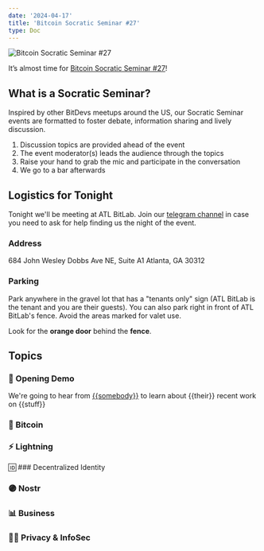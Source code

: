 ```yaml
---
date: '2024-04-17'
title: 'Bitcoin Socratic Seminar #27'
type: Doc
---
```


![Bitcoin Socratic Seminar #27](/bitcoin-socratic-seminar-27.jpg)

It’s almost time for <a href="https://www.meetup.com/atlantabitdevs/events/298228417/">Bitcoin Socratic Seminar #27</a>!

## What is a Socratic Seminar?

Inspired by other BitDevs meetups around the US, our Socratic Seminar events are formatted to foster debate, information sharing and lively discussion.

1. Discussion topics are provided ahead of the event
2. The event moderator(s) leads the audience through the topics
3. Raise your hand to grab the mic and participate in the conversation
4. We go to a bar afterwards

## Logistics for Tonight

Tonight we'll be meeting at ATL BitLab. Join our <a href="https://atlantabitdevs.org/telegram/" target="_blank">telegram channel</a> in case you need to ask for help finding us the night of the event.

### Address

684 John Wesley Dobbs Ave NE,
Suite A1
Atlanta, GA 30312

### Parking

Park anywhere in the gravel lot that has a "tenants only" sign (ATL BitLab is the tenant and you are their guests). You can also park right in front of ATL BitLab's fence. Avoid the areas marked for valet use.

Look for the **orange door** behind the **fence**.

## Topics

### 🤙 Opening Demo

We're going to hear from <a href="#">{{somebody}}</a> to learn about {{their}} recent work on {{stuff}}

### 🧡 Bitcoin

### ⚡️ Lightning

🆔 ### Decentralized Identity

### 🟣 Nostr

### 📊 Business

### 🕵️‍♂️ Privacy & InfoSec

